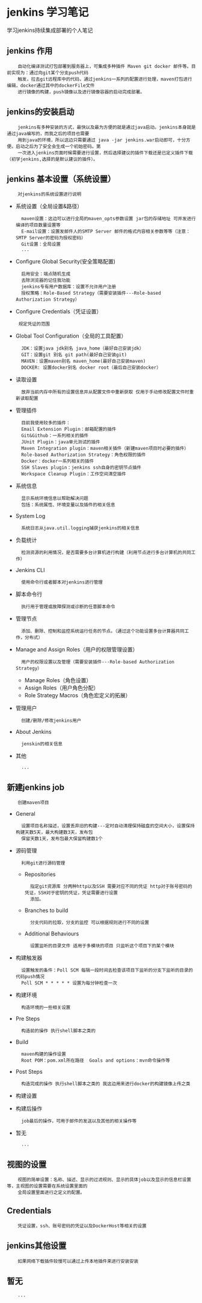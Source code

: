 # jenkins 学习笔记

学习jenkins持续集成部署的个人笔记

## jenkins 作用

        自动化编译测试打包部署到服务器上，可集成多种插件 Maven git docker 邮件等。目前实现为：通过向git某个分支push代码
        触发，拉去git远程库中的代码，通过jenkins一系列的配置进行处理，maven打包进行编辑，docker通过其中的dockerFile文件
        进行镜像的构建，push镜像以及进行镜像容器的启动完成部署。

## jenkins的安装启动

        jenkins有多种安装的方式，最快以及最为方便的就是通过java启动。jenkins本身就是通过java编写的，而我之后的项目也需要
        用到java的环境，所以这边只需要通过 java -jar jenkins.war启动即可，十分方便。启动之后为了安全会生成一个初始密码。第
        一次进入jenkins页面时候需要进行设置，然后选择建议的插件下载还是已定义插件下载（初学jenkins,选择的是默认建议的插件）。

## jenkins 基本设置（系统设置）
    
        对jenkins的系统设置进行说明
    
* 系统设置（全局设置&路径）

        maven设置：这边可以进行全局的maven_opts参数设置 jar包的存储地址 可并发进行编译的项目数量设置等
        E-mail设置：设置发邮件人的SMTP Server 邮件的格式内容相关参数等等（注意：SMTP Server的密码为授权密码）
        Git设置：全局设置
        ...
        
* Configure Global Security(安全策略配置)

        启用安全：端点随机生成
        去除浏览器的记住我功能
        jenkins专有用户数据库：设置不允许用户注册
        授权策略：Role-Based Strategy（需要安装插件---Role-based Authorization Strategy）
        
* Configure Credentials（凭证设置）
        
       规定凭证的范围
       
* Global Tool Configuration（全局的工具配置）

        JDK：设置java jdk别名 java_home（最好自己安装jdk）
        GIT：设置git 别名 git path(最好自己安装git)
        MAVEN：设置maven别名 maven_home(最好自己安装maven)
        DOCKER: 设置docker别名 docker root（最后自己安装docker）
        
* 读取设置

        放弃当前内存中所有的设置信息并从配置文件中重新获取 仅用于手动修改配置文件时重新读取配置
        
* 管理插件

        目前我使用较多的插件：
        Email Extension Plugin：邮箱配置的插件
        Git&Github：一系列相关的插件
        JUnit Plugin：java单元测试的插件
        Maven Integration plugin：maven相关插件（新建maven项目时必要的插件）
        Role-based Authorization Strategy：角色权限的插件
        Docker：docker一系列相关的插件
        SSH Slaves plugin：jenkins ssh自身的密钥节点插件
        Workspace Cleanup Plugin：工作空间清空插件
        
* 系统信息

        显示系统环境信息以帮助解决问题
        包括：系统属性、环境变量以及插件的相关信息
        
* System Log

        系统日志从java.util.logging捕获jenkins的相关信息
        
* 负载统计
        
        检测资源的利用情况，是否需要多台计算机进行构建（利用节点进行多台计算机的共同工作）
        
* Jenkins CLI

        使用命令行或者脚本对jenkins进行管理
        
* 脚本命令行

        执行用于管理或故障探测或诊断的任意脚本命令
        
* 管理节点

        添加、删除、控制和监控系统运行任务的节点。（通过这个功能设置多台计算器共同工作，分布式）
        
* Manage and Assign Roles（用户的权限管理设置）

        用户的权限设置以及管理（需要安装插件---Role-based Authorization Strategy）
        
    * Manage Roles（角色设置）
    * Assign Roles（用户角色分配）
    * Role Strategy Macros（角色宏定义的拓展）
    
* 管理用户

        创建/删除/修改jenkins用户
        
* About Jenkins

        jenskin的相关信息
        
* 其他

        ...
        
## 新建jenkins job

        创建maven项目
        
* General

        设置项目名称描述，设置丢弃旧的构建---定时自动清理保持磁盘的空间大小，设置保持构建天数5天，最大构建数3天，发布包
        保留天数1天，发布包最大保留构建数1个 
        
* 源码管理

        利用git进行源码管理
        
    * Repositories
    
            指定git资源库 分两种http以及SSH 需要对应不同的凭证 http对于账号密码的凭证，SSH对于密钥的凭证，凭证需要进行设置
            添加。
            
    * Branches to build
    
            分支代码的拉取，分支的监控 可以根据规则进行不同的设置
            
    * Additional Behaviours
    
            设置监听的目录文件 适用于多模块的项目 只监听这个项目下的某个模块
            
* 构建触发器

        设置触发的条件：Poll SCM 每隔一段时间去检查该项目下监听的分支下监听的目录的代码push情况
        Poll SCM * * * * * 设置为每分钟检查一次
        
* 构建环境

        构造环境的一些相关设置
        
* Pre Steps

        构造前的操作 执行shell脚本之类的
        
* Build

        maven构建的操作设置 
        Root POM：pom.xml所在路径  Goals and options：mvn命令操作等
         
* Post Steps

        构造完成的操作 执行shell脚本之类的 我这边用来进行docker的构建镜像上传之类
        
* 构建设置

* 构建后操作

        job最后的操作，可用于邮件的发送以及其他的相关操作等
        
* 暂无

        ...
        
## 视图的设置

        视图的简单设置：名称、描述、显示的过滤规则、显示的具体job以及显示的信息栏设置等，主视图的设置需要在系统设置里面的
        全局设置里面进行之定义的配置。
        
## Credentials

        凭证设置，ssh、账号密码的凭证以及DockerHost等相关的设置
        
## jenkins其他设置

        如果网络下载插件较慢可以通过上传本地插件来进行安装安装
        
## 暂无

        ...